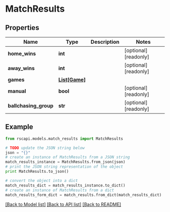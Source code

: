 # MatchResults


## Properties
Name | Type | Description | Notes
------------ | ------------- | ------------- | -------------
**home_wins** | **int** |  | [optional] [readonly] 
**away_wins** | **int** |  | [optional] [readonly] 
**games** | [**List[Game]**](Game.md) |  | 
**manual** | **bool** |  | [optional] [readonly] 
**ballchasing_group** | **str** |  | [optional] [readonly] 

## Example

```python
from rscapi.models.match_results import MatchResults

# TODO update the JSON string below
json = "{}"
# create an instance of MatchResults from a JSON string
match_results_instance = MatchResults.from_json(json)
# print the JSON string representation of the object
print MatchResults.to_json()

# convert the object into a dict
match_results_dict = match_results_instance.to_dict()
# create an instance of MatchResults from a dict
match_results_form_dict = match_results.from_dict(match_results_dict)
```
[[Back to Model list]](../README.md#documentation-for-models) [[Back to API list]](../README.md#documentation-for-api-endpoints) [[Back to README]](../README.md)


